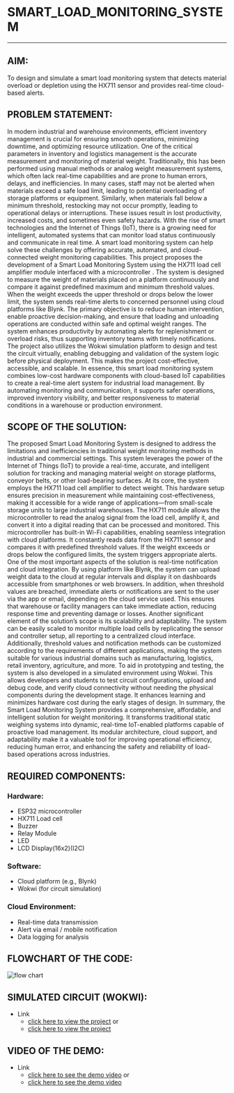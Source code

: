 # SMART_LOAD_MONITORING_SYSTEM
---
## AIM:
To design and simulate a smart load monitoring system that detects material overload or depletion using the HX711 sensor and provides real-time cloud-based alerts.
## PROBLEM STATEMENT:
In modern industrial and warehouse environments, efficient inventory management is crucial for ensuring smooth operations, minimizing downtime, and optimizing resource utilization. One of the critical parameters in inventory and logistics management is the accurate measurement and monitoring of material weight. Traditionally, this has been performed using manual methods or analog weight measurement systems, which often lack real-time capabilities and are prone to human errors, delays, and inefficiencies.
In many cases, staff may not be alerted when materials exceed a safe load limit, leading to potential overloading of storage platforms or equipment. Similarly, when materials fall below a minimum threshold, restocking may not occur promptly, leading to operational delays or interruptions. These issues result in lost productivity, increased costs, and sometimes even safety hazards.
With the rise of smart technologies and the Internet of Things (IoT), there is a growing need for intelligent, automated systems that can monitor load status continuously and communicate in real time. A smart load monitoring system can help solve these challenges by offering accurate, automated, and cloud-connected weight monitoring capabilities.
This project proposes the development of a Smart Load Monitoring System using the HX711 load cell amplifier module interfaced with a microcontroller . The system is designed to measure the weight of materials placed on a platform continuously and compare it against predefined maximum and minimum threshold values. When the weight exceeds the upper threshold or drops below the lower limit, the system sends real-time alerts to concerned personnel using cloud platforms like Blynk.
The primary objective is to reduce human intervention, enable proactive decision-making, and ensure that loading and unloading operations are conducted within safe and optimal weight ranges. The system enhances productivity by automating alerts for replenishment or overload risks, thus supporting inventory teams with timely notifications.
The project also utilizes the Wokwi simulation platform to design and test the circuit virtually, enabling debugging and validation of the system logic before physical deployment. This makes the project cost-effective, accessible, and scalable.
In essence, this smart load monitoring system combines low-cost hardware components with cloud-based IoT capabilities to create a real-time alert system for industrial load management. By automating monitoring and communication, it supports safer operations, improved inventory visibility, and better responsiveness to material conditions in a warehouse or production environment.
## SCOPE OF THE SOLUTION:
The proposed Smart Load Monitoring System is designed to address the limitations and inefficiencies in traditional weight monitoring methods in industrial and commercial settings. This system leverages the power of the Internet of Things (IoT) to provide a real-time, accurate, and intelligent solution for tracking and managing material weight on storage platforms, conveyor belts, or other load-bearing surfaces.
At its core, the system employs the HX711 load cell amplifier to detect weight. This hardware setup ensures precision in measurement while maintaining cost-effectiveness, making it accessible for a wide range of applications—from small-scale storage units to large industrial warehouses. The HX711 module allows the microcontroller to read the analog signal from the load cell, amplify it, and convert it into a digital reading that can be processed and monitored.
This microcontroller has built-in Wi-Fi capabilities, enabling seamless integration with cloud platforms. It constantly reads data from the HX711 sensor and compares it with predefined threshold values. If the weight exceeds or drops below the configured limits, the system triggers appropriate alerts.
One of the most important aspects of the solution is real-time notification and cloud integration. By using platform like Blynk, the system can upload weight data to the cloud at regular intervals and display it on dashboards accessible from smartphones or web browsers. In addition, when threshold values are breached, immediate alerts or notifications are sent to the user via the app or email, depending on the cloud service used. This ensures that warehouse or facility managers can take immediate action, reducing response time and preventing damage or losses.
Another significant element of the solution’s scope is its scalability and adaptability. The system can be easily scaled to monitor multiple load cells by replicating the sensor and controller setup, all reporting to a centralized cloud interface. Additionally, threshold values and notification methods can be customized according to the requirements of different applications, making the system suitable for various industrial domains such as manufacturing, logistics, retail inventory, agriculture, and more.
To aid in prototyping and testing, the system is also developed in a simulated environment using Wokwi. This allows developers and students to test circuit configurations, upload and debug code, and verify cloud connectivity without needing the physical components during the development stage. It enhances learning and minimizes hardware cost during the early stages of design.
In summary, the Smart Load Monitoring System provides a comprehensive, affordable, and intelligent solution for weight monitoring. It transforms traditional static weighing systems into dynamic, real-time IoT-enabled platforms capable of proactive load management. Its modular architecture, cloud support, and adaptability make it a valuable tool for improving operational efficiency, reducing human error, and enhancing the safety and reliability of load-based operations across industries.
## REQUIRED COMPONENTS:
### Hardware:
- ESP32 microcontroller                     
- HX711 Load cell
- Buzzer
- Relay Module
- LED
- LCD Display(16x2)(I2C)
### Software:
-	Cloud platform (e.g., Blynk)
-	Wokwi (for circuit simulation)
### Cloud Environment:
-	Real-time data transmission
-	Alert via email / mobile notification
-	Data logging for analysis
## FLOWCHART OF THE CODE:
![flow chart](https://github.com/user-attachments/assets/73718bde-a8e3-41a4-aa40-0667f4ad9884)
## SIMULATED CIRCUIT (WOKWI): 
- Link
   - [click here to view the project](https://wokwi.com/projects/434624373604471809)
     or
   - [click here to view the project](https://wokwi.com/makers/kavinath)
## VIDEO OF THE DEMO:
- Link
   - [click here to see the demo video](https://screenapp.io/app/#/shared/MepISgyW99)
     or
   - [click here to see the demo video](https://www.veed.io/view/79c6e3b0-91c4-485a-a443-594d62f2da52?panel=share)
 

